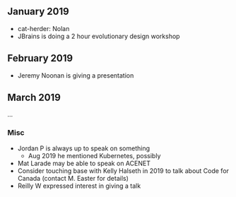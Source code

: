 
## January 2019

* cat-herder: Nolan
* JBrains is doing a 2 hour evolutionary design workshop

## February 2019
* Jeremy Noonan is giving a presentation

## March 2019

...


### Misc

* Jordan P is always up to speak on something
    * Aug 2019 he mentioned Kubernetes, possibly  
* Mat Larade may be able to speak on ACENET
* Consider touching base with Kelly Halseth in 2019 to talk about Code for Canada (contact M. Easter for details)
* Reilly W expressed interest in giving a talk
